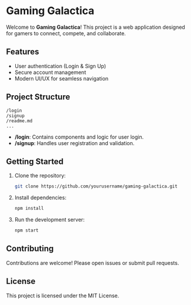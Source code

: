 # Gaming Galactica

Welcome to **Gaming Galactica**! This project is a web application designed for gamers to connect, compete, and collaborate.

## Features

- User authentication (Login & Sign Up)
- Secure account management
- Modern UI/UX for seamless navigation

## Project Structure

```
/login
/signup
/readme.md
...
```

- **/login**: Contains components and logic for user login.
- **/signup**: Handles user registration and validation.

## Getting Started

1. Clone the repository:
    ```bash
    git clone https://github.com/yourusername/gaming-galactica.git
    ```
2. Install dependencies:
    ```bash
    npm install
    ```
3. Run the development server:
    ```bash
    npm start
    ```

## Contributing

Contributions are welcome! Please open issues or submit pull requests.

## License

This project is licensed under the MIT License.